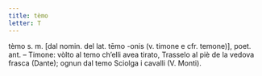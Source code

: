 ```yaml
---
title: tèmo
letter: T
---
```

tèmo s. m. [dal nomin. del lat. tēmo -onis (v. timone e cfr. temone)], poet. ant. – Timone: vòlto al temo ch’elli avea tirato, Trasselo al piè de la vedova frasca (Dante); ognun dal temo Sciolga i cavalli (V. Monti).